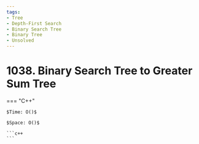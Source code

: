 ```yaml
---
tags:
- Tree
- Depth-First Search
- Binary Search Tree
- Binary Tree
- Unsolved
---
```



# 1038. Binary Search Tree to Greater Sum Tree

=== "C++"

    $Time: O()$

    $Space: O()$

    ```c++
    ```